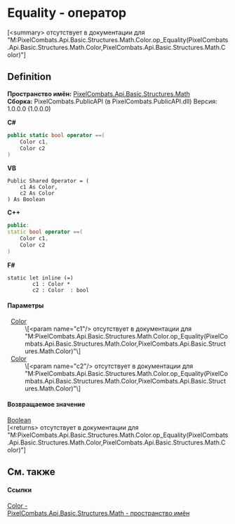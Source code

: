 # Equality - оператор


\[&lt;summary&gt; отсутствует в документации для "M:PixelCombats.Api.Basic.Structures.Math.Color.op_Equality(PixelCombats.Api.Basic.Structures.Math.Color,PixelCombats.Api.Basic.Structures.Math.Color)"\]



## Definition
**Пространство имён:** <a href="9a3afb53-d505-325f-0368-fcd870e41d3f">PixelCombats.Api.Basic.Structures.Math</a>  
**Сборка:** PixelCombats.PublicAPI (в PixelCombats.PublicAPI.dll) Версия: 1.0.0.0 (1.0.0.0)

**C#**
``` C#
public static bool operator ==(
	Color c1,
	Color c2
)
```
**VB**
``` VB
Public Shared Operator = ( 
	c1 As Color,
	c2 As Color
) As Boolean
```
**C++**
``` C++
public:
static bool operator ==(
	Color c1, 
	Color c2
)
```
**F#**
``` F#
static let inline (=)
        c1 : Color * 
        c2 : Color  : bool
```



#### Параметры
<dl><dt>  <a href="31c3a770-ecf5-ed0f-644d-99dda847c665">Color</a></dt><dd>\[&lt;param name="c1"/&gt; отсутствует в документации для "M:PixelCombats.Api.Basic.Structures.Math.Color.op_Equality(PixelCombats.Api.Basic.Structures.Math.Color,PixelCombats.Api.Basic.Structures.Math.Color)"\]</dd><dt>  <a href="31c3a770-ecf5-ed0f-644d-99dda847c665">Color</a></dt><dd>\[&lt;param name="c2"/&gt; отсутствует в документации для "M:PixelCombats.Api.Basic.Structures.Math.Color.op_Equality(PixelCombats.Api.Basic.Structures.Math.Color,PixelCombats.Api.Basic.Structures.Math.Color)"\]</dd></dl>

#### Возвращаемое значение
<a href="https://learn.microsoft.com/dotnet/api/system.boolean" target="_blank" rel="noopener noreferrer">Boolean</a>  
\[&lt;returns&gt; отсутствует в документации для "M:PixelCombats.Api.Basic.Structures.Math.Color.op_Equality(PixelCombats.Api.Basic.Structures.Math.Color,PixelCombats.Api.Basic.Structures.Math.Color)"\]

## См. также


#### Ссылки
<a href="31c3a770-ecf5-ed0f-644d-99dda847c665">Color - </a>  
<a href="9a3afb53-d505-325f-0368-fcd870e41d3f">PixelCombats.Api.Basic.Structures.Math - пространство имён</a>  
